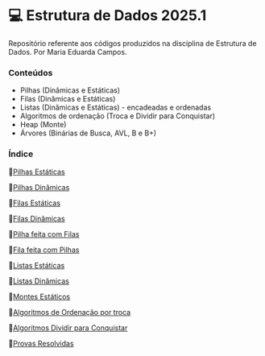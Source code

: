 # 💻 Estrutura de Dados 2025.1
Repositório referente aos códigos produzidos na disciplina de Estrutura de Dados. Por Maria Eduarda Campos.

### Conteúdos
- Pilhas (Dinâmicas e Estáticas)
- Filas (Dinâmicas e Estáticas)
- Listas (Dinâmicas e Estáticas) - encadeadas e ordenadas
- Algoritmos de ordenação (Troca e Dividir para Conquistar)
- Heap (Monte)
- Árvores (Binárias de Busca, AVL, B e B+)
  
### Índice
📂[Pilhas Estáticas](https://github.com/Mescxll/Estruturas_Dados/tree/main/pilhas/pilha_estatica)

📂[Pilhas Dinâmicas](https://github.com/Mescxll/Estruturas_Dados/tree/main/pilhas/pilha_dinamica)

📂[Filas Estáticas](https://github.com/Mescxll/Estruturas_Dados/tree/main/filas/filas_estaticas)

📂[Filas Dinâmicas](https://github.com/Mescxll/Estruturas_Dados/tree/main/filas/filas_dinamicas)

📂[Pilha feita com Filas](https://github.com/Mescxll/Estruturas_Dados/tree/main/implementacao_conjunta/pilha_com_filas)

📂[Fila feita com Pilhas](https://github.com/Mescxll/Estruturas_Dados/tree/main/implementacao_conjunta/fila_com_pilhas)

📂[Listas Estáticas](https://github.com/Mescxll/Estruturas_Dados/tree/main/listas)

📂[Listas Dinâmicas](https://github.com/Mescxll/Estruturas_Dados/tree/main/listas/listas_dinamicas/src)

📂[Montes Estáticos](https://github.com/Mescxll/Estruturas_Dados/tree/main/montes/montes_estaticos)

📂[Algoritmos de Ordenação por troca](https://github.com/Mescxll/Estruturas_Dados/tree/main/ordenacao/troca)

📂[Algoritmos Dividir para Conquistar](https://github.com/Mescxll/Estruturas_Dados/tree/main/ordenacao/dividir_para_conquistar)

📂[Provas Resolvidas](https://github.com/Mescxll/Estruturas_Dados/tree/main/exercicios)
